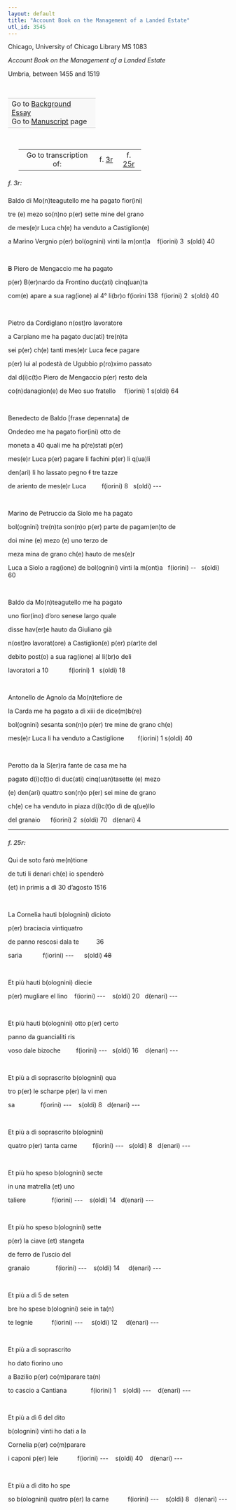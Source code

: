 ```yaml
---
layout: default
title: "Account Book on the Management of a Landed Estate"
utl_id: 3545
---
```



Chicago, University of Chicago Library MS 1083


*Account Book on the Management of a Landed Estate*


Umbria, between 1455 and 1519


 

<table border="0.5" cellpadding="1" cellspacing="1" style="width: 200px; background-color:#F8F8F8;"><tbody style="border-color:#ccc"><tr style="border-color:#ccc"><td>Go to <a href="{{ site.baseurl }}/essay/313" target="_blank">Background Essay</a><br />
			Go to <a href="{{ site.baseurl }}/www/record.html?id=313" target="_blank">Manuscript</a> page</td>
</tr></tbody></table>
 


<table border="0.5" cellpadding="1" cellspacing="1" style="width: 280px; margin-left:.25in;"><tbody><tr style="border-color:#B3B6B7"><td style="text-align:center">Go to transcription of:</td>
<td style="text-align:center">f. <a href="#1">3r</a></td>
<td style="text-align:center">f. <a href="#2">25r</a></td>
</tr></tbody></table>
<h5 id="1" style="color:#555;">f. 3r:</h5>

Baldo di Mo(n)teagutello me ha pagato fior(ini)


tre (e) mezo so(n)no p(er) sette mine del grano


de mes(e)r Luca ch(e) ha venduto a Castiglion(e)


a Marino Vergnio p(er) bol(ognini) vinti la m(ont)a    f(iorini) 3  s(oldi) 40


 


<s>B</s> Piero de Mengaccio me ha pagato


p(er) B(er)nardo da Frontino duc(ati) cinq(uan)ta


com(e) apare a sua rag(ione) al 4° li(br)o f(iorini 138  f(iorini) 2  s(oldi) 40


 


Pietro da Cordiglano n(ost)ro lavoratore


a Carpiano me ha pagato duc(ati) tre(n)ta


sei p(er) ch(e) tanti mes(e)r Luca fece pagare


p(er) lui al podestà de Ugubbio p(ro)ximo passato


dal d(i)c(t)o Piero de Mengaccio p(er) resto dela


co(n)danagion(e) de Meo suo fratello     f(iorini) 1 s(oldi) 64


 


Benedecto de Baldo [frase depennata] de


Ondedeo me ha pagato fior(ini) otto de


moneta a 40 quali me ha p(re)stati p(er)


mes(e)r Luca p(er) pagare li fachini p(er) li q(ua)li


den(ari) li ho lassato pegno <s>f</s> tre tazze


de ariento de mes(e)r Luca         f(iorini) 8   s(oldi) ---


 


Marino de Petruccio da Siolo me ha pagato


bol(ognini) tre(n)ta son(n)o p(er) parte de pagam(en)to de


doi mine (e) mezo (e) uno terzo de


meza mina de grano ch(e) hauto de mes(e)r


Luca a Siolo a rag(ione) de bol(ognini) vinti la m(ont)a   f(iorini) --   s(oldi) 60


 


Baldo da Mo(n)teagutello me ha pagato


uno fior(ino) d’oro senese largo quale


disse hav(er)e hauto da Giuliano già


n(ost)ro lavorat(ore) a Castiglion(e) p(er) p(ar)te del


debito post(o) a sua rag(ione) al li(br)o deli


lavoratori a 10            f(iorini) 1   s(oldi) 18


 


Antonello de Agnolo da Mo(n)tefiore de


la Carda me ha pagato a dì xiii de dice(m)b(re)


bol(ognini) sesanta son(n)o p(er) tre mine de grano ch(e)


mes(e)r Luca li ha venduto a Castiglione        f(iorini) 1 s(oldi) 40


 


Perotto da la S(er)ra fante de casa me ha


pagato d(i)c(t)o dì duc(ati) cinq(uan)tasette (e) mezo


(e) den(ari) quattro son(n)o p(er) sei mine de grano


ch(e) ce ha venduto in piaza d(i)c(t)o dì de q(ue)llo


del granaio      f(iorini) 2  s(oldi) 70   d(enari) 4


<hr /><h5 id="2" style="color:#555;">f. 25r:</h5>

Qui de soto farò me(n)tione


de tuti li denari ch(e) io spenderò


(et) in primis a dì 30 d’agosto 1516


 


La Cornelia hauti b(olognini) dicioto


p(er) braciacia vintiquatro


de panno rescosi dala te          36


saria            f(iorini) ---      s(oldi) <s>48</s>


 


Et più hauti b(olognini) diecie


p(er) mugliare el lino    f(iorini) ---    s(oldi) 20   d(enari) ---


 


Et più hauti b(olognini) otto p(er) certo


panno da guancialiti ris


voso dale bizoche         f(iorini) ---   s(oldi) 16    d(enari) ---


 


Et più a dì soprascrito b(olognini) qua


tro p(er) le scharpe p(er) la vi men


sa               f(iorini) ---    s(oldi) 8   d(enari) ---


 


Et più a dì soprascrito b(olognini)


quatro p(er) tanta carne         f(iorini) ---   s(oldi) 8   d(enari) ---


 


Et più ho speso b(olognini) secte


in una matrella (et) uno


taliere               f(iorini) ---    s(oldi) 14   d(enari) ---


 


Et più ho speso b(olognini) sette


p(er) la ciave (et) stangeta


de ferro de l’uscio del


granaio               f(iorini) ---    s(oldi) 14     d(enari) ---


 


Et più a dì 5 de seten


bre ho spese b(olognini) seie in ta(n)


te legnie           f(iorini) ---     s(oldi) 12     d(enari) ---


 


Et più a dì soprascrito


ho dato fiorino uno


a Bazilio p(er) co(m)parare ta(n)


to cascio a Cantiana              f(iorini) 1    s(oldi) ---    d(enari) ---


 


Et più a dì 6 del dito


b(olognini) vinti ho dati a la


Cornelia p(er) co(m)parare


i caponi p(er) leie           f(iorini) ---    s(oldi) 40    d(enari) ---


 


Et più a dì dito ho spe


so b(olognini) quatro p(er) la carne           f(iorini) ---    s(oldi) 8   d(enari) ---

